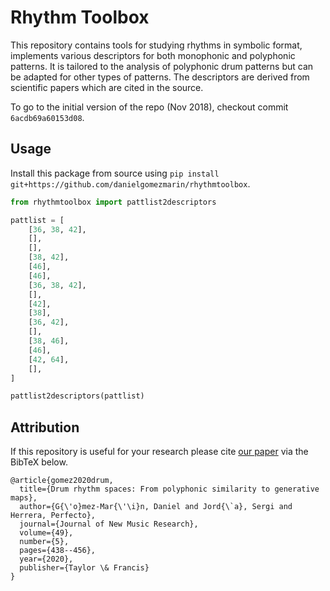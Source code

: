 # Rhythm Toolbox

This repository contains tools for studying rhythms in symbolic format, implements various descriptors for both
monophonic and polyphonic patterns. It is tailored to the analysis of polyphonic drum patterns but can be adapted for
other types of patterns. The descriptors are derived from scientific papers which are cited in the source.

To go to the initial version of the repo (Nov 2018), checkout commit `6acdb69a60153d08`.

## Usage

Install this package from source using `pip install git+https://github.com/danielgomezmarin/rhythmtoolbox`.

```python
from rhythmtoolbox import pattlist2descriptors

pattlist = [
    [36, 38, 42],
    [],
    [],
    [38, 42],
    [46],
    [46],
    [36, 38, 42],
    [],
    [42],
    [38],
    [36, 42],
    [],
    [38, 46],
    [46],
    [42, 64],
    [],
]

pattlist2descriptors(pattlist)
```

## Attribution

If this repository is useful for your research please cite [our paper](https://doi.org/10.1080/09298215.2020.1806887)
via the BibTeX below.

    @article{gomez2020drum,
      title={Drum rhythm spaces: From polyphonic similarity to generative maps},
      author={G{\'o}mez-Mar{\'\i}n, Daniel and Jord{\`a}, Sergi and Herrera, Perfecto},
      journal={Journal of New Music Research},
      volume={49},
      number={5},
      pages={438--456},
      year={2020},
      publisher={Taylor \& Francis}
    }

